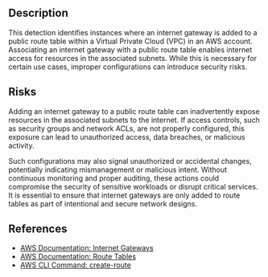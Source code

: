 ## Description

This detection identifies instances where an internet gateway is added to a public route table within a Virtual Private Cloud (VPC) in an AWS account. Associating an internet gateway with a public route table enables internet access for resources in the associated subnets. While this is necessary for certain use cases, improper configurations can introduce security risks.

## Risks

Adding an internet gateway to a public route table can inadvertently expose resources in the associated subnets to the internet. If access controls, such as security groups and network ACLs, are not properly configured, this exposure can lead to unauthorized access, data breaches, or malicious activity.

Such configurations may also signal unauthorized or accidental changes, potentially indicating mismanagement or malicious intent. Without continuous monitoring and proper auditing, these actions could compromise the security of sensitive workloads or disrupt critical services. It is essential to ensure that internet gateways are only added to route tables as part of intentional and secure network designs.

## References

- [AWS Documentation: Internet Gateways](https://docs.aws.amazon.com/vpc/latest/userguide/VPC_Internet_Gateway.html)
- [AWS Documentation: Route Tables](https://docs.aws.amazon.com/vpc/latest/userguide/VPC_Route_Tables.html)
- [AWS CLI Command: create-route](https://docs.aws.amazon.com/cli/latest/reference/ec2/create-route.html)
